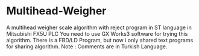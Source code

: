 # Multihead-Weigher
A multihead weigher scale algorithm with reject program 
in ST language in Mitsubishi FX5U PLC
You need to use GX Works3 software for trying this algorithm.
There is a FBD/LD Program, but now i only shared text programs for sharing algorithm.
Note : Comments are in Turkish Language.

